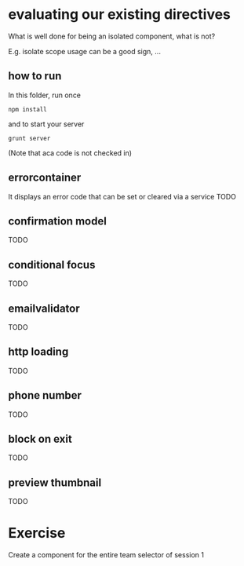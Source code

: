 # evaluating our existing directives

What is well done for being an isolated component, what is not?

E.g. isolate scope usage can be a good sign, ...

## how to run

In this folder, run once

	npm install
	
and to start your server

	grunt server
	
(Note that aca code is not checked in)


## errorcontainer

It displays an error code that can be set or cleared via a service
TODO

## confirmation model

TODO

## conditional focus

TODO

## emailvalidator

TODO

## http loading

TODO

## phone number

TODO

## block on exit

TODO

## preview thumbnail

TODO 




# Exercise 

Create a component for the entire team selector of session 1